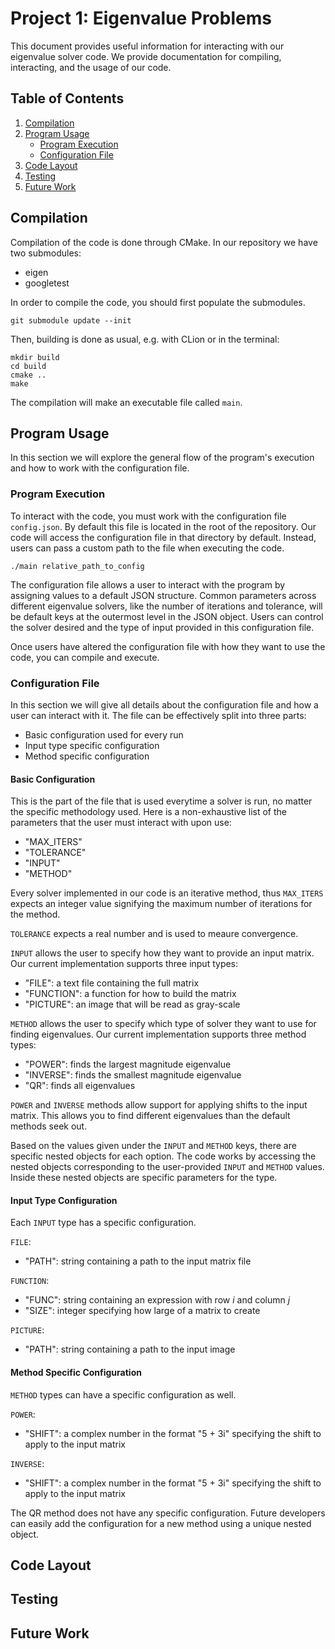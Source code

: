 # Project 1: Eigenvalue Problems
 This document provides useful information for interacting with our eigenvalue solver code. We provide documentation for compiling, interacting, and the usage of our code.

## Table of Contents
1. [Compilation](#compilation)
2. [Program Usage](#program-usage)
    - [Program Execution](#program-execution)
    - [Configuration File](#configuration-file)
3. [Code Layout](#code-layout)
4. [Testing](#testing)
5. [Future Work](#future-work)

## Compilation
Compilation of the code is done through CMake. In our repository we have two submodules:
 - eigen
 - googletest

In order to compile the code, you should first populate the submodules.

```
git submodule update --init
```

Then, building is done as usual, e.g. with CLion or in the terminal:

```
mkdir build
cd build
cmake ..
make
```

The compilation will make an executable file called `main`. 

## Program Usage
In this section we will explore the general flow of the program's execution and how to work with the configuration file.

### Program Execution 
To interact with the code, you must work with the configuration file `config.json`. By default this file is located in the root of the repository. Our code will access the configuration file in that directory by default. Instead, users can pass a custom path to the file when executing the code.

```
./main relative_path_to_config
```

The configuration file allows a user to interact with the program by assigning values to a default JSON structure. Common parameters across different eigenvalue solvers, like the number of iterations and tolerance, will be default keys at the outermost level in the JSON object. Users can control the solver desired and the type of input provided in this configuration file. 

Once users have altered the configuration file with how they want to use the code, you can compile and execute. 

### Configuration File
In this section we will give all details about the configuration file and how a user can interact with it. The file can be effectively split into three parts:
- Basic configuration used for every run
- Input type specific configuration
- Method specific configuration 

#### Basic Configuration
This is the part of the file that is used everytime a solver is run, no matter the specific methodology used. Here is a non-exhaustive list of the parameters that the user must interact with upon use:
- "MAX_ITERS"
- "TOLERANCE"
- "INPUT"
- "METHOD"

Every solver implemented in our code is an iterative method, thus `MAX_ITERS` expects an integer value signifying the maximum number of iterations for the method. 

`TOLERANCE` expects a real number and is used to meaure convergence. 

`INPUT` allows the user to specify how they want to provide an input matrix. Our current implementation supports three input types:
- "FILE": a text file containing the full matrix
- "FUNCTION": a function for how to build the matrix
- "PICTURE": an image that will be read as gray-scale

`METHOD` allows the user to specify which type of solver they want to use for finding eigenvalues. Our current implementation supports three method types:
- "POWER": finds the largest magnitude eigenvalue
- "INVERSE": finds the smallest magnitude eigenvalue
- "QR": finds all eigenvalues

`POWER` and `INVERSE` methods allow support for applying shifts to the input matrix. This allows you to find different eigenvalues than the default methods seek out.

Based on the values given under the `INPUT` and `METHOD` keys, there are specific nested objects for each option. The code works by accessing the nested objects corresponding to the user-provided `INPUT` and `METHOD` values. Inside these nested objects are specific parameters for the type. 

#### Input Type Configuration
Each `INPUT` type has a specific configuration. 

`FILE`: 
- "PATH": string containing a path to the input matrix file

`FUNCTION`:
- "FUNC": string containing an expression with row *i* and column *j*
- "SIZE": integer specifying how large of a matrix to create

`PICTURE`:
- "PATH": string containing a path to the input image

#### Method Specific Configuration
`METHOD` types can have a specific configuration as well.

`POWER`:
- "SHIFT": a complex number in the format "5 + 3i" specifying the shift to apply to the input matrix

`INVERSE`:
- "SHIFT": a complex number in the format "5 + 3i" specifying the shift to apply to the input matrix

The QR method does not have any specific configuration. Future developers can easily add the configuration for a new method using a unique nested object.

## Code Layout

## Testing

## Future Work


